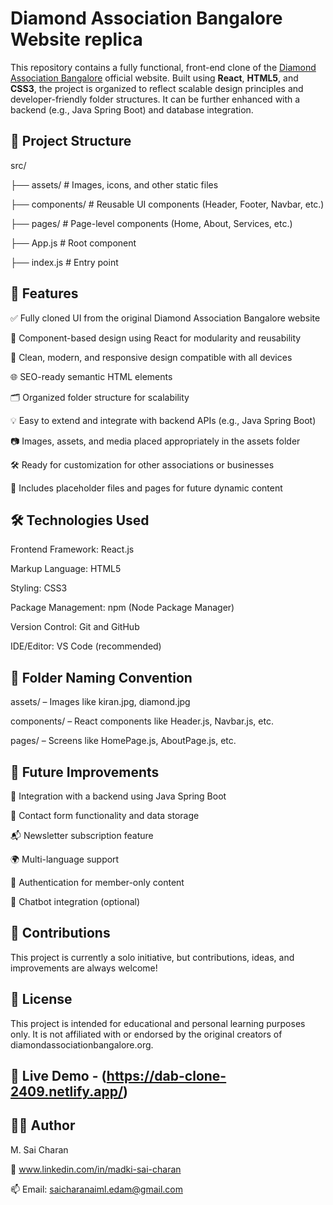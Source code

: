 # Diamond Association Bangalore Website replica #

This repository contains a fully functional, front-end clone of the [Diamond Association Bangalore](https://diamondassociationbangalore.in/) official website. Built using **React**, **HTML5**, and **CSS3**, the project is organized to reflect scalable design principles and developer-friendly folder structures. It can be further enhanced with a backend (e.g., Java Spring Boot) and database integration.

## 📁 Project Structure

src/

├── assets/         # Images, icons, and other static files

├── components/     # Reusable UI components (Header, Footer, Navbar, etc.)

├── pages/          # Page-level components (Home, About, Services, etc.)

├── App.js          # Root component

├── index.js        # Entry point


## 🚀 Features

✅ Fully cloned UI from the original Diamond Association Bangalore website

🧠 Component-based design using React for modularity and reusability

🎨 Clean, modern, and responsive design compatible with all devices

🌐 SEO-ready semantic HTML elements

🗂️ Organized folder structure for scalability

💡 Easy to extend and integrate with backend APIs (e.g., Java Spring Boot)

📷 Images, assets, and media placed appropriately in the assets folder

🛠️ Ready for customization for other associations or businesses

📄 Includes placeholder files and pages for future dynamic content

## 🛠️ Technologies Used

Frontend Framework: React.js

Markup Language: HTML5

Styling: CSS3

Package Management: npm (Node Package Manager)

Version Control: Git and GitHub

IDE/Editor: VS Code (recommended)

## 📌 Folder Naming Convention

assets/ – Images like kiran.jpg, diamond.jpg

components/ – React components like Header.js, Navbar.js, etc.

pages/ – Screens like HomePage.js, AboutPage.js, etc.

## 🌟 Future Improvements

🔄 Integration with a backend using Java Spring Boot

🧾 Contact form functionality and data storage

📬 Newsletter subscription feature

🌍 Multi-language support

🔐 Authentication for member-only content

💬 Chatbot integration (optional)

## 🤝 Contributions

This project is currently a solo initiative, but contributions, ideas, and improvements are always welcome!

## 📃 License

This project is intended for educational and personal learning purposes only. It is not affiliated with or endorsed by the original creators of diamondassociationbangalore.org.

## 🔗 Live Demo - (https://dab-clone-2409.netlify.app/)

## 🙋‍♂️ Author

M. Sai Charan

🔗 www.linkedin.com/in/madki-sai-charan

📫 Email: saicharanaiml.edam@gmail.com



